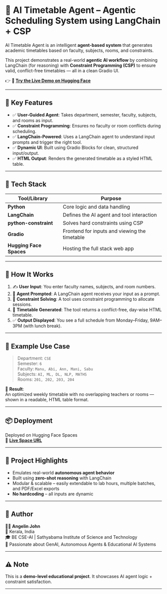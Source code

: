# 📅 AI Timetable Agent – Agentic Scheduling System using LangChain + CSP

AI Timetable Agent is an intelligent **agent-based system** that generates academic timetables based on faculty, subjects, rooms, and constraints.

This project demonstrates a real-world **agentic AI workflow** by combining LangChain (for reasoning) with **Constraint Programming (CSP)** to ensure valid, conflict-free timetables — all in a clean Gradio UI.

👉 **🔗 [Try the Live Demo on Hugging Face](https://huggingface.co/spaces/Angelin11/Time_table_Agent)**

---

## 🚀 Key Features

- ✅ **User-Guided Agent**: Takes department, semester, faculty, subjects, and rooms as input.
- ✅ **Constraint Programming**: Ensures no faculty or room conflicts during scheduling.
- ✅ **LangChain-Powered**: Uses a LangChain agent to understand input prompts and trigger the right tool.
- ✅ **Dynamic UI**: Built using Gradio Blocks for clean, structured input/output.
- ✅ **HTML Output**: Renders the generated timetable as a styled HTML table.

---

## 🧪 Tech Stack

| Tool/Library         | Purpose                                              |
|----------------------|------------------------------------------------------|
| **Python**           | Core logic and data handling                         |
| **LangChain**        | Defines the AI agent and tool interaction            |
| **python-constraint**| Solves hard constraints using CSP                    |
| **Gradio**           | Frontend for inputs and viewing the timetable        |
| **Hugging Face Spaces** | Hosting the full stack web app                    |

---

## 📂 How It Works

1. ✍️ **User Input**: You enter faculty names, subjects, and room numbers.
2. 🧠 **Agent Prompted**: A LangChain agent receives your input as a prompt.
3. 📎 **Constraint Solving**: A tool uses constraint programming to allocate sessions.
4. 🧾 **Timetable Generated**: The tool returns a conflict-free, day-wise HTML timetable.
5. ✅ **Output Displayed**: You see a full schedule from Monday–Friday, 9AM–3PM (with lunch break).

---

## 📅 Example Use Case

> Department: `CSE`  
> Semester: `6`  
> Faculty: `Manu, Abi, Ann, Mani, Sabu`  
> Subjects: `AI, ML, DL, NLP, MATHS`  
> Rooms: `201, 202, 203, 204`

🧾 **Result**:  
An optimized weekly timetable with no overlapping teachers or rooms — shown in a readable, HTML table format.

---

## 📦 Deployment

Deployed on Hugging Face Spaces  
🔗 **[Live Space URL](https://huggingface.co/spaces/Angelin11/Time_table_Agent)**

---

## 🤖 Project Highlights

- Emulates real-world **autonomous agent behavior**
- Built using **zero-shot reasoning** with LangChain
- Modular & scalable – easily extendable to lab hours, multiple batches, and PDF/Excel exports
- **No hardcoding** – all inputs are dynamic

---

## 📝 Author

👩‍💻 **Angelin John**  
📍 Kerala, India  
🎓 BE CSE-AI | Sathyabama Institute of Science and Technology  
🚀 Passionate about GenAI, Autonomous Agents & Educational AI Systems

---

## ⚠️ Note

This is a **demo-level educational project**. It showcases AI agent logic + constraint satisfaction.

---

